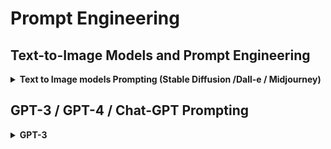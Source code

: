 # Prompt Engineering
## Text-to-Image Models and Prompt Engineering
<details>
<summary> <b>Text to Image models Prompting (Stable Diffusion /Dall-e / Midjourney)</b></summary>
Text-to-image models are a type of machine learning model that are trained to generate images from text descriptions. These models can be used for a variety of tasks, such as generating images from written stories or creating images from textual descriptions of objects or scenes.

Prompt engineering is the process of designing and fine-tuning the input text prompts that are used to train and evaluate text-to-image models. The goal of prompt engineering is to create prompts that are both diverse and representative of the types of images that the model will be used to generate.

One common approach to prompt engineering is to use a combination of manual curation and automated methods to create a diverse set of prompts. For example, a dataset of images and their associated captions could be manually curated to remove any duplicate or irrelevant images, and then automated methods could be used to extract additional prompts from the remaining data.

Another approach is to use a dataset of images and associated captions to train a language model, which can then be used to generate new prompts that are similar to the ones in the original dataset.

Prompt engineering is an important step in the development of text-to-image models, as the quality and diversity of the prompts used to train the model can have a significant impact on its performance.

Overall, Text-to-image models are powerful tools for creating images from text descriptions. By using prompt engineering techniques, we can create models that are able to generate high-quality images that are representative of a wide range of subjects and styles.

# Prompt Engineering for Stable Diffusion

- Prompt weighting
- Prompt Editing

## Prompt weighting
Prompt weighting is a technique supported by Stable Diffusion that gives users fine control over their prompt. Using prompt weight, you can tell Stable Diffusion where to pay more attention and where to pay less.

**Example**
```
Prompt 1: A hybrid between a Shiba inu:0.7 and a polar bear, photography, award winning, documentary, wildlife, 8k
```
The above prompt tells Stable Diffusion to emphasize Shiba Inu. So, you can expect an image that has the dominance of a Shiba Inu over a polar bear. In this case, Stable Diffusion focuses mostly on Shiba Inu and automatically applies the difference (which is 0.3) to polar bear. 

Alternatively, you can assign weights to each words in your prompt for finer control.

```
Prompt 2: a cute:0.2 hybrid between a Shiba inu:0.5 and a polar bear:0.3, photography, award winning, documentary, wildlife, 8k
```

### Things to Remember About Stable Diffusion Prompt Weighting

- By default, words with no explicit weighting have a weight of 1.0.
- The sum of all text weight has to be greater than zero. Hence, if you mentioned 0.6 for one word, the stable diffusion automatically fills the difference, which is 0.4 in this case, for other subjective word in your prompt.
- As shown in the next heading, you can also use negative weights.

## Negative Prompts

**Negative prompts can be used to remove objects, styles, and image abnormalities in pre-existing images.**

- Ugly
- Morbid
- Extra fingers
- Poorly drawn hands
- Mutation
- Blurry
- Extra limbs
- Gross proportions
- Missing arms
- Mutated hands
- Long neck
- Duplicate
- Mutilated
- Mutilated hands
- Poorly drawn face
- Deformed
- Bad anatomy
- Cloned face
- Malformed limbs
- Missing legs
- Too many fingers

### Example Negative Prompt
**negative_prompt**
```
far, medium, unclear, distorted face, poor eyes, not looking at camera, not centered, dirty teeth, duplicate, separate, out of frame, half person, cartoon, 3d, multiple frames, color background, low quality,((disfigured)), ((bad art)), ((deformed)),((extra limbs)), ((extra barrel)),((b&w)), weird colors, blurry, (((duplicate))), ((morbid)), ((mutilated)), [out of frame], extra fingers, mutated hands, ((poorly drawn hands)), ((poorly drawn face)), (((mutation))), (((deformed))), ((ugly)), blurry, ((bad anatomy)), (((bad proportions))), ((extra limbs)), cloned face, (((disfigured))), out of frame, ugly, extra limbs, (bad anatomy), gross proportions, (malformed limbs), ((missing arms)), ((missing legs)), (((extra arms))), (((extra legs))), mutated hands, (fused fingers), (too many fingers), (((long neck))), (((tripod))), (((tube))), Photoshop, video game, ugly, tiling, poorly drawn hands, poorly drawn feet, poorly drawn face, out of frame, mutation, mutated, extra limbs, extra legs, extra arms, disfigured, deformed, cross-eye, body out of frame, blurry, bad art, bad anatomy, 3d render, (((umbrella))), (ugly eyes, deformed iris, deformed pupils, fused lips and teeth:1.2), (un-detailed skin, semi-realistic, cgi, 3d, render, sketch, cartoon, drawing, anime:1.2), text, close up, cropped, out of frame, worst quality, low quality, jpeg artifacts, ugly, duplicate, morbid, mutilated, extra fingers, mutated hands, poorly drawn hands, poorly drawn face, mutation, deformed, blurry, dehydrated, bad anatomy, bad proportions, extra limbs, cloned face, disfigured, gross proportions, malformed limbs, missing arms, missing legs, extra arms, extra legs, fused fingers, too many fingers, long neck
```

**negative_prompt**
```
done by bad-artist, ugly, dazed, light blue eyes, 3D render, 3D game, 3D game scene, 3D character, mosaic, painting, illustration, digital art, cartoon, anime, doll, toy, photoshop, video game, surreal, sign, 3dcg, decorating, decoration, crayon, clipart, cgi, rendered, 3d, cartoon face, drawing, cgstation, airbrushed, sketch, render, unreal engine, blender, digital painting, airbrush, pointillism, painting, image compression, distorted, JPEG artifacts, noisy, shaky, pixelated, unclear, artifacts, low detail, low quality, low resolution, distortion, amateur, low res, low-res, cropped body, cut off, basic, boring, botched, unprofessional, draft, failure, fake, image corruption, irregular, uneven, unnatural, contorted, twisted, unappealing, blurry, haze, worst quality, normal quality, bad shadow, poor quality, amateur photography, tasteless, tacky, lacklustre, simple, plain, grainy, out of focus, fuzzy, cropped, uncentered, out of frame, body out of frame, split image, truncated, disjointed, incoherent, disorganized, jumbled, floating, objects, unreal, deformations, kitsch, unattractive, opaque, boring pose, plain background, boring, plain, standard, average, uninventive, derivative, homogenous, uncreative, ineffective, drab, amateur, censor, censored, censor_bar, text, font, ui, error, watermark, username, signature, QR code, bar code, copyright, logos, HUD, tiling, label, watermarks, calligraphy, kanji, hanzi, hangul, hanza, chu, nom, latin, arabic, cyrillic, symbols, alphanumeric, unicode, script, artist name, logo, censor, high contrast, low contrast, High pass filter, watermarked, monotone, smooth, blur, vignette, filter, writing, oversaturation, over saturation, over shadow, gaussian, blurred, weird colors, blurred, grain, bad art, black-white, posterization, colour banding, grayscale, monochrome, b&w, oversaturated, black and white, no color, greyscale, poorly drawn, messy drawing, bad proportions, gross proportions, imperfection, dehydrated, misshappen, duplicate, double, clones, twins, brothers, same face, repeated person, bad anatomy, anatomical nonsense, malformed, misshaped body, uncoordinated body, unnatural body, long body, liquid body, deformed, mutilated, mutation, mutated, tumor, deformed body, lopsided, mangled, skin defect, disfigured, conjoined, connected, intertwined, hooked, bad body, amputation, siamese, cropped head, bad framing, out of shot, awkward poses, unusual poses, smooth skin, misshapen, gross proportions, poorly drawn face, bad face, fused face, cloned face, big face, long face, dirty face, long neck, warped face, loose face, crooked face, asymetric jaw, asymmetric chin, fake face, deformed face, extra heads, big forehead, head cut off, ugly hair, bald, poorly drawn hair, bad drawn eyes, asymmetric eyes, unaligned eyes, crooked eyes, closed eyes, looking_away, fused eyes, poorly drawn eyes, extra eye, cross eyed, imperfect eyes, cataracts, glaucoma, strabismus, heterochromia, woobly iris, square iris, weird eyes, distorted eyes, deformed glasses, extra eyes, bright blue eyes, cross-eyed, blurry eyes, poorly drawn eyes, fused eyes, blind, red eyes, bad eyes, ugly eyes, dead eyes, bad drawn nose, fused nose, poorly drawn nose, extra nose, bad mouth, fused mouth, poorly drawn mouth, big mouth, mouth cake, cracked mouth, crooked lips, dirty teeth, yellow teeth, ugly teeth, liquid tongue, colorful tongue, black tongue, bad tongue, tongue within mouth, too long tongue, crooked teeth, yellow teeth, long teeth, bad teeth, fused ears, bad ears, poorly drawn ears, extra ears, liquid ears, heavy ears, missing ears, asymmetric ears, big ears, ugly ears, bad collarbone, fused collarbone, missing collarbone, liquid collarbone, missing limb, malformed limbs, extra limb, floating limbs, disconnected limbs, extra limb, amputee, extra limbs, different limbs proportions, decapitated limbs, mutated hands, poorly drawn hands, malformed hands, bad hands, fused hands, missing hand, extra hand, mangled hands, more than 1 left hand, more than 1 right hand, less than two hands appearing in the image, cropped hands, out of frame hands, thousand hands, mutated hands and fingers, missing hands, distorted hands, deformed hands, imperfect hands, undetailed hands, fused fingers, mutated fingers, (tentacle finger), missing fingers, one hand with more than 5 fingers, disfigured hands, one hand with less than 5 fingers, one hand with more than 5 digit, one hand with less than 5 digit, extra digit, fewer digits, fused digit, missing digit, bad digit, liquid digit, extra fingers, too many fingers, bad gloves, poorly drawn gloves, fused gloves, disappearing arms, short arm, missing arms, extra arms, less than two arms appearing in the image, cropped arms, out of frame arms, long arms, deformed arms, short arm, different arms proportions, multiple belly buttons, missing belly button, broken legs, disappearing legs, missing legs, extra legs, more than 2 legs, huge thighs, disappearing thigh, missing thighs, extra thighs, more than 2 thighs, deformed legs, bad thigh gap, missing thigh gap, fused thigh gap, liquid thigh gap, poorly drawn thigh gap, huge calf, disappearing calf, missing calf, extra calf, fused calf, bad knee, extra knee, broken legs, different legs proportions, mutated feet, poorly drawn feet, malformed feet, bad feet, fused feet, missing feet, mangled feet, more than 1 left foot, more than 1 right foot, less than two foot appearing in the image, cropped feet, thousand feet, mutated feet and fingers, missing feet, distorted feet, deformed feet, imperfect feet, undetailed feet, ugly feet, extra foot, long toes, extra shoes, bad shoes, fused shoes, more than two shoes, poorly drawn shoes, fused cloth, poorly drawn cloth, multiple breasts, fused breasts, bad breasts, huge breasts, poorly drawn breasts, extra breasts, liquid breasts, missing breasts, more than 2 nipples, missing nipples, different nipples, fused nipples, bad nipples, poorly drawn nipples, black nipples, colorful nipples, unnatural nipples, without form nipples, withered nipples, unerect nipples, extra nipples, more than two nipples, imperfect nipples
```


## Prompt Editing

Using prompt editing we tells the model to combine different objects into one or add multiple styles.

**Example**

```
[flowers:skull:0.4], art by greg rutkowski and aubrey beardsley
```
First it generates the image of flowers and then on last 40% steps, it try to convert it into skull.

Similarly we can mentioned the **number of steps** 
**Example**

```
Let you select number_of_steps = 50 for generations.
[flowers:skull:10], art by greg rutkowski and aubrey beardsley
```

It will generate the image of flowers and on last 10 steps it try to generate the skull. 1-40 steps for flowers, remaining 40-50 steps for skull.

### Iterative Generations

We can switch between objects or styles like:
**Example**

```
Let you select number_of_steps = 50 for generations.
[flowers painted by aubrey beardsley|skull painted by greg rutkowski]
```

It will Iteratively follow flowers prompt and skull prompt.

#### We can also use the combination of them like prompt weighting in prompt editing  etc.

## Some useful prompts settings keywords

### lighting
accent lighting, ambient lighting, backlight, blacklight, blinding light, candlelight, concert lighting, crepuscular rays, direct sunlight, dusk, Edison bulb, electric arc, fire, fluorescent, glowing, glowing radioactively, glow-stick, lava glow, moonlight, natural lighting, neon lamp, nightclub lighting, nuclear waste glow, quantum dot display, spotlight, strobe, sunlight, ultraviolet, dramatic lighting, dark lighting, soft lighting, gloomy

### Detail

highly detailed, grainy, realistic, unreal engine, octane render, bokeh, vray, houdini render, quixel megascans, depth of field (or dof), arnold render, 8k uhd, raytracing, cgi, lumen reflections, cgsociety, ultra realistic, volumetric fog, overglaze, analog photo, polaroid, 100mm, film photography, dslr, cinema4d, studio quality

### artistic techniques and materials

Digital art, digital painting, color page, featured on pixiv (for anime/manga), trending on artstation, precise line-art, tarot card, character design, concept art, symmetry, golden ratio, evocative, award winning, shiny, smooth, surreal, divine, celestial, elegant, oil painting, soft, fascinating, fine art

### camera view and quality

ultra wide-angle, wide-angle, aerial view, massive scale, street level view, landscape, panoramic, bokeh, fisheye, dutch angle, low angle, extreme long-shot, long shot, close-up, extreme close-up, highly detailed, depth of field (or dof), 4k, 8k uhd, ultra realistic, studio quality, octane render,

### style and composition

Surrealism, trending on artstation, matte, elegant, illustration, digital paint, epic composition, beautiful, the most beautiful image ever seen,

### colours

Triadic colour scheme, washed colour

### Keep in mind

This could be easily the most difficult part. Ironic, huh? But it’s true – we find ourselves sometimes struggling with the fact that we have this image in our heads and not enough or accurate words to describe it. Therefore, the AI will give us an image maybe close enough to our idea but not entirely.

**Here are some tips that may help you with this blocking:**

- Order matters!!! 
- Just keep in mind order matters – words near the front of your prompt are weighted more heavily than the things in the back of your prompt.
- If you’re still using the word **“very”** before any other word, **STOP IT. IMMEDIATELY**. Try to find an accurate word instead of adding “very” to everything in order to highlight it. There is this website that might help you out with this.
- Try to follow this steps: content type > description > style > composition.
- Content type: What type of artwork you want to achieve? Is it a photograph, drawing, sketch, 3D render..?
- Description: define the subject, subject attributes, environment/scene. The more descriptive you are with the use of adjectives, the better the output.
- Style: we’ve seen the most common ones above, but there are also “sub-categories” – lightning, detail…
- Composition: it refers to aspect ratio, camera view and resolution.

## SD Setting

This is quite a technical concept. It’s an option you can choose when generating images in Stable Diffusion. In short: the output looks more or less the same no matter which sampling method you use, the differences are very subtle and it shouldn’t matter much which one you select. Some people say there are three groups: group A (DDIM, Euler, DPM2, HEUN, LMS, DPM_adaptive and PLMS) is more soft and artsy; group B (DPM_fast) gives more variety and random results; and group C (DPM2, Euler_a) gives results that are a bit more photorealistic and clear. To recap: if you want soft and artsy, you could use DPM_adaptive or DDIM; if you want variety go for DPM_fast; and if you’re looking for photorealism try DPM2 or Euler_a.

### Seed

used to limit randomness. Generations with the same prompt, params and seed will result in the same image.


### Steps
how many steps to spend generating (diffusing) your image. More steps, more image quality and time to generate.


## Useful sources:

- Check this [Prompt Book](https://openart.ai/promptbook) to know more about prompt engineering for stable diffusion.
- To create specific style images use [Artists names for specific styles](https://github.com/kaikalii/stable-diffusion-artists)
- [Stable Diffusion V1 Artist Styles](https://proximacentaurib.notion.site/e28a4f8d97724f14a784a538b8589e7d?v=ab624266c6a44413b42a6c57a41d828c)
- [Stable Diffusion V1 Modifier Studies](https://proximacentaurib.notion.site/2b07d3195d5948c6a7e5836f9d535592?v=b5b75a67cc52483c9965cfc141f6f582)
- [Stable Diffusion Modifiers](https://www.the-ai-art.com/modifiers)
- [Stable Diffusion Top Artists](https://www.urania.ai/top-sd-artists)
- [THE Ultimate Prompting GUIDE](https://prompthero.com/stable-diffusion-prompt-guide)

## Sample Generated Images
**Settings**

```
prompt:Highly detailed Portrait of BlackOps man with ((cat head)), ((Golden suit)), (dangerous), ((uhd)), ((war zone)), ((Foggy background)), 8k, ((insance details))
seed: 49376049
height: 768
width: 512
num_inference_steps: 80
guidance_scale: 7.5
negative_prompt:far, unclear, distorted face, (text), poor eyes, not looking at camera, not centered, dirty teeth, duplicate, separate, out of frame, half person, cartoon, 3d, multiple frames, color background, low quality,((disfigured)), ((bad art)), ((deformed)),((extra limbs)), ((extra barrel)),((b&w)), weird colors, blurry, (((duplicate))), ((morbid)), ((mutilated)), [out of frame], extra fingers, mutated hands, ((poorly drawn hands)), ((poorly drawn face)), (((mutation))), (((deformed))), ((ugly)), blurry, ((bad anatomy)), (((bad proportions))), ((extra limbs)), cloned face, (((disfigured))), out of frame, ugly, extra limbs, (bad anatomy), gross proportions, (malformed limbs), ((missing arms)), ((missing legs)), (((extra arms))), (((extra legs))), mutated hands, (fused fingers), (too many fingers), (((long neck))), (((tripod))), (((tube))), Photoshop, video game, ugly, tiling, poorly drawn hands, poorly drawn feet, poorly drawn face, out of frame, mutation, mutated, extra limbs, extra legs, extra arms, disfigured, deformed, cross-eye, body out of frame, blurry, bad art, bad anatomy, 3d render, (((umbrella))), (ugly eyes, deformed iris, deformed pupils, fused lips and teeth:1.2), (un-detailed skin, semi-realistic, 3d, render, sketch, cartoon, drawing, anime:1.2), text, close up, cropped, out of frame, worst quality, low quality, jpeg artifacts, ugly, duplicate, morbid, mutilated, extra fingers, mutated hands, poorly drawn hands, poorly drawn face, mutation, deformed, blurry, dehydrated, bad anatomy, bad proportions, extra limbs, cloned face, disfigured, gross proportions, malformed limbs, missing arms, missing legs, extra arms, extra legs, fused fingers, too many fingers, long neck
```
<img
  src=https://github.com/imJunaidAfzal/Prompt-Engineering/blob/main/images/28_5.jpg
  alt="image"
  style="display: inline-block; margin: 0 auto; max-width: 200px">
  
  
**Settings**

```
prompt: Highly detailed Portrait of ((Vikings Ironman)), ((beast)), (dangerous), ((uhd)), ((war zone)), (((destroyed city in background))), 8k, ((insance details)), cinematic dark lighting
seed: 49876717
height: 944
width: 768
num_inference_steps: 80
guidance_scale: 8
negative_prompt:far, unclear, distorted face, (text), poor eyes, not looking at camera, not centered, dirty teeth, duplicate, separate, out of frame, half person, cartoon, 3d, multiple frames, color background, low quality,((disfigured)), ((bad art)), ((deformed)),((extra limbs)), ((extra barrel)),((b&w)), weird colors, blurry, (((duplicate))), ((morbid)), ((mutilated)), [out of frame], extra fingers, mutated hands, ((poorly drawn hands)), ((poorly drawn face)), (((mutation))), (((deformed))), ((ugly)), blurry, ((bad anatomy)), (((bad proportions))), ((extra limbs)), cloned face, (((disfigured))), out of frame, ugly, extra limbs, (bad anatomy), gross proportions, (malformed limbs), ((missing arms)), ((missing legs)), (((extra arms))), (((extra legs))), mutated hands, (fused fingers), (too many fingers), (((long neck))), (((tripod))), (((tube))), Photoshop, video game, ugly, tiling, poorly drawn hands, poorly drawn feet, poorly drawn face, out of frame, mutation, mutated, extra limbs, extra legs, extra arms, disfigured, deformed, cross-eye, body out of frame, blurry, bad art, bad anatomy, 3d render, (((umbrella))), (ugly eyes, deformed iris, deformed pupils, fused lips and teeth:1.2), (un-detailed skin, semi-realistic, 3d, render, sketch, cartoon, drawing, anime:1.2), text, close up, cropped, out of frame, worst quality, low quality, jpeg artifacts, ugly, duplicate, morbid, mutilated, extra fingers, mutated hands, poorly drawn hands, poorly drawn face, mutation, deformed, blurry, dehydrated, bad anatomy, bad proportions, extra limbs, cloned face, disfigured, gross proportions, malformed limbs, missing arms, missing legs, extra arms, extra legs, fused fingers, too many fingers, long neck
```
<img
  src=https://github.com/imJunaidAfzal/Prompt-Engineering/blob/main/images/32_0%20(1).jpg
  alt="image"
  style="display: inline-block; margin: 0 auto; max-width: 200px">


**Settings**
```
prompt: Highly detailed Portrait of ((Vikings Ironman)), ((dark matter suit)), ((beast)), (dangerous), ((uhd)), ((war zone)), (((destroyed city in background))), (((game character))), 8k, ((insance details)), cinematic dark neon lighting
seed: 84269025
height: 944
width: 768
num_inference_steps: 80
guidance_scale: 7.5
negative_prompt:far, unclear, distorted face, (text), poor eyes, not looking at camera, not centered, dirty teeth, duplicate, separate, out of frame, half person, cartoon, 3d, multiple frames, color background, low quality,((disfigured)), ((bad art)), ((deformed)),((extra limbs)), ((extra barrel)),((b&w)), weird colors, blurry, (((duplicate))), ((morbid)), ((mutilated)), [out of frame], extra fingers, mutated hands, ((poorly drawn hands)), ((poorly drawn face)), (((mutation))), (((deformed))), ((ugly)), blurry, ((bad anatomy)), (((bad proportions))), ((extra limbs)), cloned face, (((disfigured))), out of frame, ugly, extra limbs, (bad anatomy), gross proportions, (malformed limbs), ((missing arms)), ((missing legs)), (((extra arms))), (((extra legs))), mutated hands, (fused fingers), (too many fingers), (((long neck))), (((tripod))), (((tube))), Photoshop, video game, ugly, tiling, poorly drawn hands, poorly drawn feet, poorly drawn face, out of frame, mutation, mutated, extra limbs, extra legs, extra arms, disfigured, deformed, cross-eye, body out of frame, blurry, bad art, bad anatomy, 3d render, (((umbrella))), (ugly eyes, deformed iris, deformed pupils, fused lips and teeth:1.2), (un-detailed skin, semi-realistic, 3d, render, sketch, cartoon, drawing, anime:1.2), text, close up, cropped, out of frame, worst quality, low quality, jpeg artifacts, ugly, duplicate, morbid, mutilated, extra fingers, mutated hands, poorly drawn hands, poorly drawn face, mutation, deformed, blurry, dehydrated, bad anatomy, bad proportions, extra limbs, cloned face, disfigured, gross proportions, malformed limbs, missing arms, missing legs, extra arms, extra legs, fused fingers, too many fingers, long neck
```
<img
  src=https://github.com/imJunaidAfzal/Prompt-Engineering/blob/main/images/31_5.jpg
  alt="image"
  style="display: inline-block; margin: 0 auto; max-width: 200px">
  </details>


## GPT-3 / GPT-4 / Chat-GPT Prompting

<details>
<summary> <b> GPT-3 </b></summary>


GPT-3 Large language model (175B Params) and trained on internet (till end of 2021), Audio books, hard books etc. We can perform any NLP base task using it like Classification, text generation, QA, AI assistant, feature extraction etc.

Here's the best practices to use the gpt-3 to build the most AI base apps most efficiently. You can access playground here: [OpenAI Playground](https://platform.openai.com/playground). Select completion model from right and select GPT-3.

### GPT-3 prompting types

You can build the apps using 3 main prompting types:
* **Zero-shot (For simple tasks)** 
* **1-shot (If zero-shot fails)**
* **Few-shot (Complex tasks)**

### Zero-shot
This zero-shot we only expalin our main purpose, what we want to do, in this we do not provide any examples. For example lets say we want to create language translator. Its zero-shot prompt looks like this:

**Prompt (Language Translator)**
```
This is language translator tool, it takes input in English and returns output in German language.
Text-in-English: {Your-text-here}
Text-in-German:
```
->GPT-3 will return the output in German language. Sometimes, it start to generate the unnecessary texts, so we can add **Stop Sequence** in setting (at right side of playground). In our case it can be `Text-in-English:`

Now lets make it general (For any to any language).

**General Prompt (Language Translator, Any-To-Any Language)**
We will use the multiple taging to achieve this goal.

**Prompt**
```
This is language translator tool, it takes input in {Language-1} and returns output in {Language-2} language.

Text-in-{Language-1}: {Your-text-here}
Text-in-{Language-2}:
```
Replace tags with languages when you're going to integrate it in app. 

**API example witn python**

**Install openai**
```
pip install openai --upgrade
```


```python
import openai
openai.api_key = "YOUR_API_KEY"

def language_translator(text, source_language, target_language):

    # Copy code from playground and create a text file, to keep the code clean.
    prompt = open("prompt_file.txt", "r").read() 
    prompt = prompt.replace("{Language-1}", source_language)  # Replacing input language tag.
    prompt = prompt.replace("{Language-2}", target_language)  # Replacing output language tag.
    rompt = prompt.replace("{Your-text-here}", text)  # Replacing text-input with user text.

    response  openai.Completion.create(
    model="text-davinci-003",
    prompt=prompt,
    temperature=0.4,  # More temperature means more randomness.
    max_tokens=256,  # Max output (4 tokens approx 1 word)
    stop=[f"Text-in-{Language-1}"]  # to stop unnecessary generation
  )

  return response['choices'][0]['text']

if __name__ == "__main__":
    # Example text-input.
    text = "Hello, how are you?"

    # Example language tags.
    source_language = "English"
    target_language = "Arabic"

    output = language_translator(
      text=text
      source_language=source_language
      target_language=target_language
    )
    print(f"Text in {source_language} is:\n{text}")
    print(f"Text in {target_language} is:\n {output}")

```


### Best practice for GPT-3 prompting
